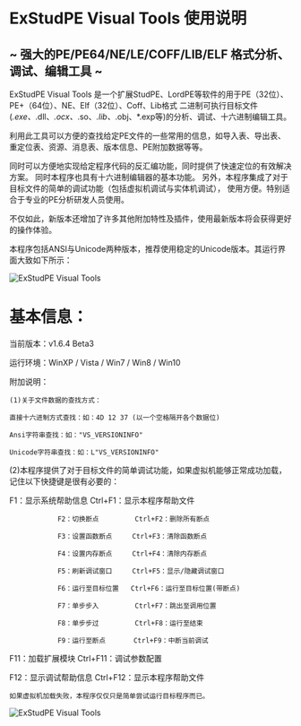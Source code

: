 # ExStudPE Visual Tools 使用说明

## ~ 强大的PE/PE64/NE/LE/COFF/LIB/ELF 格式分析、调试、编辑工具 ~


ExStudPE Visual Tools 是一个扩展StudPE、LordPE等软件的用于PE（32位）、PE+（64位）、NE、Elf（32位）、Coff、Lib格式
二进制可执行目标文件(*.exe、*.dll、*.ocx、*.so、*.lib、*.obj、*.exp等)的分析、调试、十六进制编辑工具。     

利用此工具可以方便的查找给定PE文件的一些常用的信息，如导入表、导出表、重定位表、资源、消息表、版本信息、PE附加数据等等。

同时可以方便地实现给定程序代码的反汇编功能，同时提供了快速定位的有效解决方案。
同时本程序也具有十六进制编辑器的基本功能。
另外，本程序集成了对于目标文件的简单的调试功能（包括虚拟机调试与实体机调试），
使用方便。特别适合于专业的PE分析研发人员使用。



不仅如此，新版本还增加了许多其他附加特性及插件，使用最新版本将会获得更好的操作体验。

 

本程序包括ANSI与Unicode两种版本，推荐使用稳定的Unicode版本。其运行界面大致如下所示：

![ExStudPE Visual Tools](https://github.com/tankaishuai/ExStudPE_Visual_Tools/blob/master/images/a1.png)

 


 
# 基本信息：

当前版本：v1.6.4 Beta3

运行环境：WinXP / Vista / Win7 / Win8 / Win10

附加说明：

    (1)关于文件数据的查找方式：

    直接十六进制方式查找：如：4D 12 37 (以一个空格隔开各个数据位)

    Ansi字符串查找：如："VS_VERSIONINFO"

    Unicode字符串查找：如：L"VS_VERSIONINFO"

 

(2)本程序提供了对于目标文件的简单调试功能，如果虚拟机能够正常成功加载，记住以下快捷键是很有必要的：

F1：显示系统帮助信息 Ctrl+F1：显示本程序帮助文件

                F2：切换断点         Ctrl+F2：删除所有断点

                F3：设置函数断点     Ctrl+F3：清除函数断点

                F4：设置内存断点     Ctrl+F4：清除内存断点

                F5：刷新调试窗口     Ctrl+F5：显示/隐藏调试窗口

                F6：运行至目标位置   Ctrl+F6：运行至目标位置(带断点)

                F7：单步步入         Ctrl+F7：跳出至调用位置

                F8：单步步过         Ctrl+F8：运行至结束

                F9：运行至断点       Ctrl+F9：中断当前调试

F11：加载扩展模块     Ctrl+F11：调试参数配置

F12：显示调试帮助信息 Ctrl+F12：显示本程序帮助文件

 

    如果虚拟机加载失败，本程序仅仅只是简单尝试运行目标程序而已。

![ExStudPE Visual Tools](https://github.com/tankaishuai/ExStudPE_Visual_Tools/blob/master/images/a2.png)


